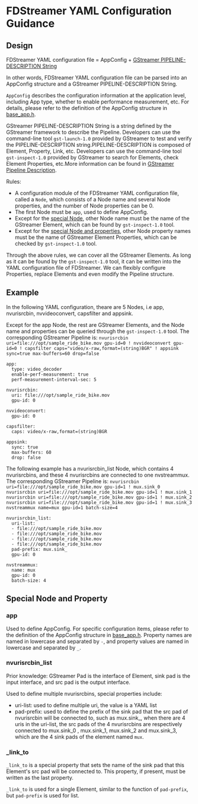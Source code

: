 # FDStreamer YAML Configuration Guidance

## Design

FDStreamer YAML configuration file = AppConfig + [GStreamer PIPELINE-DESCRIPTION String](https://gstreamer.freedesktop.org/documentation/tools/gst-launch.html?gi-language=c#pipeline-description)

In other words, FDStreamer YAML configuration file can be parsed into an AppConfig structure and a GStreamer PIPELINE-DESCRIPTION String.

`AppConfig` describes the configuration information at the application level, including App type, whether to enable performance measurement, etc. For details, please refer to the definition of the AppConfig structure in [base_app.h](../../src/app/base_app.h).

GStreamer PIPELINE-DESCRIPTION String is a string defined by the GStreamer framework to describe the Pipeline. Developers can use the command-line tool `gst-launch-1.0` provided by GStreamer to test and verify the PIPELINE-DESCRIPTION string.PIPELINE-DESCRIPTION is composed of Element, Property, Link, etc. Developers can use the command-line tool `gst-inspect-1.0` provided by GStreamer to search for Elements, check Element Properties, etc.More information can be found in [GStreamer Pipeline Description](https://gstreamer.freedesktop.org/documentation/tools/gst-launch.html?gi-language=c#pipeline-description).

Rules:
- A configuration module of the FDStreamer YAML configuration file, called a `Node`, which consists of a Node name and several Node properties, and the number of Node properties can be 0.
- The first Node must be `app`, used to define AppConfig.
- Except for the [special Node](#special-node-and-property), other Node name must be the name of the GStreamer Element, which can be found by `gst-inspect-1.0` tool.
- Except for the [special Node and properties](#special-node-and-property), other Node property names must be the name of GStreamer Element Properties, which can be checked by `gst-inspect-1.0` tool.

Through the above rules, we can cover all the GStreamer Elements. As long as it can be found by the `gst-inspect-1.0` tool, it can be written into the YAML configuration file of FDStreamer. We can flexibly configure Properties, replace Elements and even modify the Pipeline structure.

## Example

In the following YAML configuration, theare are 5 Nodes, i.e app, nvurisrcbin, nvvideoconvert, capsfilter and appsink.

Except for the app Node, the rest are GStreamer Elements, and the Node name and properties can be queried through the `gst-inspect-1.0` tool. The corresponding GStreamer Pipeline is: `nvurisrcbin uri=file:///opt/sample_ride_bike.mov gpu-id=0 ! nvvideoconvert gpu-id=0 ! capsfilter caps="video/x-raw,format=(string)BGR" ! appsink sync=true max-buffers=60 drop=false`

```
app:
  type: video_decoder
  enable-perf-measurement: true
  perf-measurement-interval-sec: 5

nvurisrcbin:
  uri: file:///opt/sample_ride_bike.mov
  gpu-id: 0

nvvideoconvert:
  gpu-id: 0

capsfilter:
  caps: video/x-raw,format=(string)BGR

appsink:
  sync: true
  max-buffers: 60
  drop: false
```

The following example has a nvurisrcbin_list Node, which contains 4 nvurisrcbins, and these 4 nvurisrcbins are connected to one nvstreammux. The corresponding GStreamer Pipeline is: `nvurisrcbin uri=file:///opt/sample_ride_bike.mov gpu-id=1 ! mux.sink_0  nvurisrcbin uri=file:///opt/sample_ride_bike.mov gpu-id=1 ! mux.sink_1  nvurisrcbin uri=file:///opt/sample_ride_bike.mov gpu-id=1 ! mux.sink_2  nvurisrcbin uri=file:///opt/sample_ride_bike.mov gpu-id=1 ! mux.sink_3  nvstreammux name=mux gpu-id=1 batch-size=4`

```
nvurisrcbin_list:
  uri-list:
  - file:///opt/sample_ride_bike.mov
  - file:///opt/sample_ride_bike.mov
  - file:///opt/sample_ride_bike.mov
  - file:///opt/sample_ride_bike.mov
  pad-prefix: mux.sink_
  gpu-id: 0

nvstreammux:
  name: mux
  gpu-id: 0
  batch-size: 4
```

## Special Node and Property

### app

Used to define AppConfig. For specific configuration items, please refer to the definition of the AppConfig structure in [base_app.h](../../src/app/base_app.h).
Property names are named in lowercase and separated by `-`, and property values are named in lowercase and separated by `_`.

### nvurisrcbin_list

Prior knowledge: GStreamer Pad is the interface of Element, sink pad is the input interface, and src pad is the output interface.

Used to define multiple nvurisrcbins, special properties include:
- uri-list: used to define multiple uri, the value is a YAML list
- pad-prefix: used to define the prefix of the sink pad that the src pad of nvurisrcbin will be connected to, such as mux.sink_, when there are 4 uris in the uri-list, the src pads of the 4 nvurisrcbins are respectively connected to mux.sink_0 , mux.sink_1, mux.sink_2 and mux.sink_3, which are the 4 sink pads of the element named `mux`.

### _link_to

`_link_to` is a special property that sets the name of the sink pad that this Element's src pad will be connected to. This property, if present, must be written as the last property.

`_link_to` is used for a single Element, similar to the function of `pad-prefix`, but `pad-prefix` is used for list.
